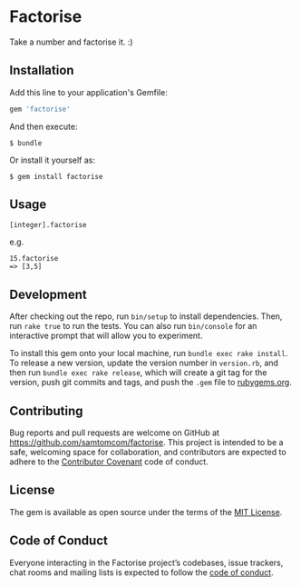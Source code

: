 # Factorise

Take a number and factorise it. :)

## Installation

Add this line to your application's Gemfile:

```ruby
gem 'factorise'
```

And then execute:

    $ bundle

Or install it yourself as:

    $ gem install factorise

## Usage

    [integer].factorise

e.g.

    15.factorise
    => [3,5]

## Development

After checking out the repo, run `bin/setup` to install dependencies. Then, run `rake true` to run the tests. You can also run `bin/console` for an interactive prompt that will allow you to experiment.

To install this gem onto your local machine, run `bundle exec rake install`. To release a new version, update the version number in `version.rb`, and then run `bundle exec rake release`, which will create a git tag for the version, push git commits and tags, and push the `.gem` file to [rubygems.org](https://rubygems.org).

## Contributing

Bug reports and pull requests are welcome on GitHub at https://github.com/samtomcom/factorise. This project is intended to be a safe, welcoming space for collaboration, and contributors are expected to adhere to the [Contributor Covenant](http://contributor-covenant.org) code of conduct.

## License

The gem is available as open source under the terms of the [MIT License](https://opensource.org/licenses/MIT).

## Code of Conduct

Everyone interacting in the Factorise project’s codebases, issue trackers, chat rooms and mailing lists is expected to follow the [code of conduct](https://github.com/samtomcom/factorise/blob/master/CODE_OF_CONDUCT.md).
